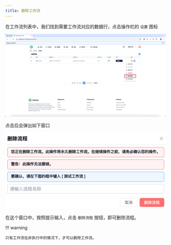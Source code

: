 ```yaml
---
title: 删除工作流
---
```


在工作流列表中，我们找到需要工作流对应的数据行，点击操作栏的 `设置` 图标

![img.png](img.png)

点击后会弹出如下窗口

![img_1.png](img_1.png)

在这个窗口中，按照提示输入，点击 `删除流程` 按钮，即可删除流程。

!!! warning

    只有工作流在非执行中的情况下，才可以删除工作流。


